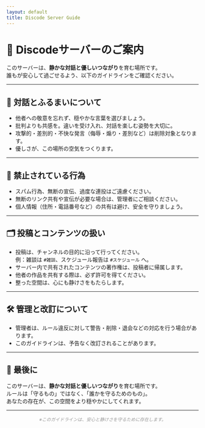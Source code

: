 ```yaml
---
layout: default
title: Discode Server Guide
---
```


# 💬 Discodeサーバーのご案内

このサーバーは、**静かな対話と優しいつながり**を育む場所です。  
誰もが安心して過ごせるよう、以下のガイドラインをご確認ください。

---

## 🌿 対話とふるまいについて

- 他者への敬意を忘れず、穏やかな言葉を選びましょう。  
- 批判よりも共感を。違いを受け入れ、対話を楽しむ姿勢を大切に。  
- 攻撃的・差別的・不快な発言（侮辱・煽り・差別など）は削除対象となります。  
- 優しさが、この場所の空気をつくります。

---

## 🚫 禁止されている行為

- スパム行為、無断の宣伝、過度な連投はご遠慮ください。  
- 無断のリンク共有や宣伝が必要な場合は、管理者にご相談ください。  
- 個人情報（住所・電話番号など）の共有は避け、安全を守りましょう。

---

## 🗂 投稿とコンテンツの扱い

- 投稿は、チャンネルの目的に沿って行ってください。  
  例：雑談は <code>#雑談</code>、スケジュール報告は <code>#スケジュール</code> へ。  
- サーバー内で共有されたコンテンツの著作権は、投稿者に帰属します。  
- 他者の作品を共有する際は、必ず許可を得てください。  
- 整った空間は、心にも静けさをもたらします。

---

## 🛠 管理と改訂について

- 管理者は、ルール違反に対して警告・削除・退会などの対応を行う場合があります。  
- このガイドラインは、予告なく改訂されることがあります。

---

## 🍃 最後に

このサーバーは、**静かな対話と優しいつながり**を育む場所です。  
ルールは「守るもの」ではなく、「誰かを守るためのもの」。  
あなたの存在が、この空間をより穏やかにしてくれます。

---

<div align="center">
  <small><span style="color: #999999;"><em>※このガイドラインは、安心と静けさを守るために存在します。</em></span></small>
</div>
